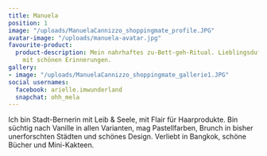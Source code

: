 ```yaml
---
title: Manuela
position: 1
image: "/uploads/ManuelaCannizzo_shoppingmate_profile.JPG"
avatar-image: "/uploads/manuela-avatar.jpg"
favourite-product:
  product-description: Mein nahrhaftes zu-Bett-geh-Ritual. Lieblingsduft gespickt
    mit schönen Erinnerungen.
gallery:
- image: "/uploads/ManuelaCannizzo_shoppingmate_gallerie1.JPG"
social usernames:
  facebook: arielle.imwunderland
  snapchat: ohh_mela
---
```


Ich bin Stadt-Bernerin mit Leib & Seele, mit Flair für Haarprodukte. Bin süchtig nach Vanille in allen Varianten, mag Pastellfarben, Brunch in bisher unerforschten Städten und schönes Design. Verliebt in Bangkok, schöne Bücher und Mini-Kakteen. 
